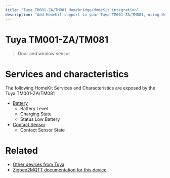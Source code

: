 ```yaml
---
title: "Tuya TM001-ZA/TM081 Homebridge/HomeKit integration"
description: "Add HomeKit support to your Tuya TM001-ZA/TM081, using Homebridge, Zigbee2MQTT and homebridge-z2m."
---
```

<!---
This file has been GENERATED using src/docgen/docgen.ts
DO NOT EDIT THIS FILE MANUALLY!
-->
# Tuya TM001-ZA/TM081
> Door and window sensor


# Services and characteristics
The following HomeKit Services and Characteristics are exposed by
the Tuya TM001-ZA/TM081

* [Battery](../../battery.md)
  * Battery Level
  * Charging State
  * Status Low Battery
* [Contact Sensor](../../sensors.md)
  * Contact Sensor State


# Related
* [Other devices from Tuya](../index.md#tuya)
* [Zigbee2MQTT documentation for this device](https://www.zigbee2mqtt.io/devices/TM001-ZA_TM081.html)